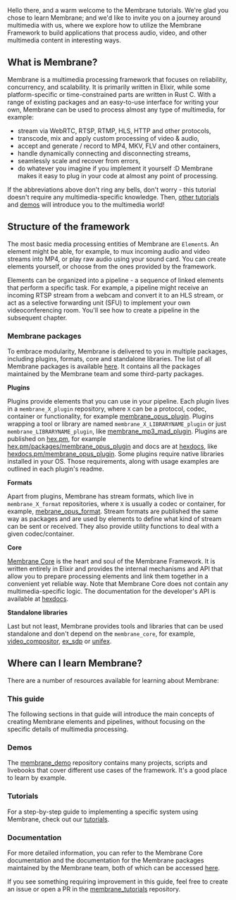 Hello there, and a warm welcome to the Membrane tutorials. We're glad you chose to learn Membrane; and we'd like to invite you on a journey around multimedia with us, where we explore how to utilize the Membrane Framework to build applications that process audio, video, and other multimedia content in interesting ways.

## What is Membrane?

Membrane is a multimedia processing framework that focuses on reliability, concurrency, and scalability. It is primarily written in Elixir, while some platform-specific or time-constrained parts are written in Rust C. With a range of existing packages and an easy-to-use interface for writing your own, Membrane can be used to process almost any type of multimedia, for example:
- stream via WebRTC, RTSP, RTMP, HLS, HTTP and other protocols,
- transcode, mix and apply custom processing of video & audio,
- accept and generate / record to MP4, MKV, FLV and other containers,
- handle dynamically connecting and disconnecting streams,
- seamlessly scale and recover from errors,
- do whatever you imagine if you implement it yourself :D Membrane makes it easy to plug in your code at almost any point of processing.

If the abbreviations above don't ring any bells, don't worry - this tutorial doesn't require any multimedia-specific knowledge. Then, [other tutorials](https://membrane.stream/learn) and [demos](https://github.com/membraneframework/membrane_demo) will introduce you to the multimedia world!

## Structure of the framework

The most basic media processing entities of Membrane are `Element`s. An element might be able, for example, to mux incoming audio and video streams into MP4, or play raw audio using your sound card. You can create elements yourself, or choose from the ones provided by the framework.

Elements can be organized into a pipeline - a sequence of linked elements that perform a specific task. For example, a pipeline might receive an incoming RTSP stream from a webcam and convert it to an HLS stream, or act as a selective forwarding unit (SFU) to implement your own videoconferencing room. You'll see how to create a pipeline in the subsequent chapter.

### Membrane packages

To embrace modularity, Membrane is delivered to you in multiple packages, including plugins, formats, core and standalone libraries. The list of all Membrane packages is available [here](https://github.com/membraneframework/membrane_core/#All-packages). It contains all the packages maintained by the Membrane team and some third-party packages.

**Plugins**

Plugins provide elements that you can use in your pipeline. Each plugin lives in a `membrane_X_plugin` repository, where `X` can be a protocol, codec, container or functionality, for example [membrane_opus_plugin](https://github.com/membraneframework/membrane_opus_plugin). Plugins wrapping a tool or library are named `membrane_X_LIBRARYNAME_plugin` or just `membrane_LIBRARYNAME_plugin`, like [membrane_mp3_mad_plugin](https://github.com/membraneframework/membrane_mp3_mad_plugin). Plugins are published on [hex.pm](https://hex.pm), for example [hex.pm/packages/membrane_opus_plugin](https://hex.pm/pakcages/membrane_opus_plugin) and docs are at [hexdocs](https://hexdocs.pm), like [hexdocs.pm/membrane_opus_plugin](https://hexdocs.pm/membrane_opus_plugin). Some plugins require native libraries installed in your OS. Those requirements, along with usage examples are outlined in each plugin's readme.

**Formats**

Apart from plugins, Membrane has stream formats, which live in `membrane_X_format` repositories, where `X` is usually a codec or container, for example, [mebrane_opus_format](https://github.com/membraneframework/mebrane_opus_format). Stream formats are published the same way as packages and are used by elements to define what kind of stream can be sent or received. They also provide utility functions to deal with a given codec/container.

**Core**

[Membrane Core](https://github.com/membraneframework/membrane_core) is the heart and soul of the Membrane Framework. It is written entirely in Elixir and provides the internal mechanisms and API that allow you to prepare processing elements and link them together in a convenient yet reliable way. Note that Membrane Core does not contain any multimedia-specific logic. 
The documentation for the developer's API is available at [hexdocs](https://hexdocs.pm/membrane_core/readme.html).

**Standalone libraries**

Last but not least, Membrane provides tools and libraries that can be used standalone and don't depend on the `membrane_core`, for example, [video_compositor](https://github.com/membraneframework/video_compositor), [ex_sdp](https://github.com/membraneframework/ex_sdp) or [unifex](https://github.com/membraneframework/unifex).

## Where can I learn Membrane?
There are a number of resources available for learning about Membrane:

### This guide
The following sections in that guide will introduce the main concepts of creating Membrane elements and pipelines, without focusing on the specific details of multimedia processing.

### Demos
The [membrane_demo](https://github.com/membraneframework/membrane_demo) repository contains many projects, scripts and livebooks that cover different use cases of the framework. It's a good place to learn by example.

### Tutorials
For a step-by-step guide to implementing a specific system using Membrane, check out our [tutorials](https://membrane.stream/learn).

### Documentation
For more detailed information, you can refer to the Membrane Core documentation and the documentation for the Membrane packages maintained by the Membrane team, both of which can be accessed [here](https://hex.pm/orgs/membraneframework).

If you see something requiring improvement in this guide, feel free to create an issue or open a PR in the [membrane_tutorials](https://github.com/membraneframework/membrane_tutorials) repository.
